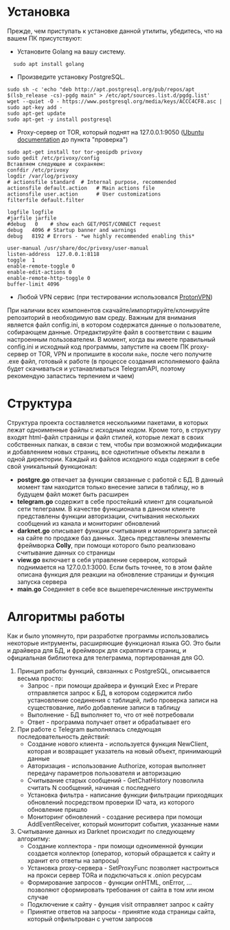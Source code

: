# Установка
  Прежде, чем приступать к установке данной утилиты, убедитесь, что на вашем ПК присутствуют:
  - Установите Golang на вашу систему.
``` 
  sudo apt install golang
``` 
  - Произведите установку PostgreSQL.
```
sudo sh -c 'echo "deb http://apt.postgresql.org/pub/repos/apt $(lsb_release -cs)-pgdg main" > /etc/apt/sources.list.d/pgdg.list'
wget --quiet -O - https://www.postgresql.org/media/keys/ACCC4CF8.asc | sudo apt-key add -
sudo apt-get update
sudo apt-get -y install postgresql
```
  - Proxy-сервер от TOR, который поднят на 127.0.0.1:9050 ([Ubuntu documentation](https://help.ubuntu.ru/wiki/tor) до пункта "проверка")
```
sudo apt-get install tor tor-geoipdb privoxy 
sudo gedit /etc/privoxy/config
Вставляем следующее и сохраняем:
confdir /etc/privoxy
logdir /var/log/privoxy
# actionsfile standard  # Internal purpose, recommended
actionsfile default.action   # Main actions file
actionsfile user.action      # User customizations
filterfile default.filter
 
logfile logfile
#jarfile jarfile
#debug   0    # show each GET/POST/CONNECT request
debug   4096 # Startup banner and warnings
debug   8192 # Errors - *we highly recommended enabling this*
 
user-manual /usr/share/doc/privoxy/user-manual
listen-address  127.0.0.1:8118
toggle  1
enable-remote-toggle 0
enable-edit-actions 0
enable-remote-http-toggle 0
buffer-limit 4096
```
  - Любой VPN сервис (при тестировании использовался [ProtonVPN](https://protonvpn.com/ru/))
            
При наличии всех компонентов скачайте/импортируйте/клонируйте репозиторий в необходимую вам среду.
    Важным для внимания является файл config.ini, в котором содержатся данные о пользователе, собирающем данные. Отредактируйте файл в соответствии с вашим настроенным пользователем.
    В момент, когда вы имеете правильный config.ini и исходный код программы, запустите на своем ПК proxy-сервер от TOR, VPN и пропишите в косоли `make`, после чего получите .ехе файл, готовый к работе (в процессе создания исполняемого файла будет скачиваться и устанавливаться TelegramAPI, поэтому рекомендую запастись терпением и чаем) 
# Структура
  Структура проекта составляется несколькими пакетами, в которых лежат одноименные файлы с исходным кодом. Кроме того, в структуру входят html-файл страницы и файл стилей, которые лежат в своих собственных папках, в связи с тем, чтобы при возможной модификации и добавлением новых страниц, все однотипные объекты лежали в одной директории.
  Каждый из файлов исходного кода содержит в себе свой уникальный функционал:
  - **postgre.go** отвечает за функции связанные с работой с БД. В данный момент там находится только внесение записи в таблицу, но в будущем файл может быть расширен
  - **telegram.go** содержит в себе простейший клиент для социальной сети телеграмм. В качестве функционала в данном клиенте представлены функции авторизации, считывания нескольких сообщений из канала и мониторинг обновлений
  -  **darknet.go** описывает функции считывания и мониторинга записей на сайте по продаже баз данных. Здесь представлены элементы фреймворка **Colly**, при помощи которого было реализовано считывание данных со страницы
  -  **view.go** включает в себя управление сервером, который поднимается на 127.0.0.1:3000. Если быть точнее, то в этом файле описана функция для реакции на обновление страницы и функция запуска сервера    
  -  **main.go** Соединяет в себе все вышеперечисленные инструменты
# Алгоритмы работы
  Как и было упомянуто, при разработке программы использовались некоторые интрументы, расширяющие функционал языка GO. Это были и драйвера для БД, и фреймворк для скраппинга страниц, и официальная библиотека для телеграмма, портированная для GO.
  1. Принцип работы функций, связанных с PostgreSQL, описывается весьма просто: 
     - Запрос - при помощи драйвера и функций Exec и Prepare отправляется запрос к БД, в котором содержится либо установление соединения с таблицей, либо проверка записи на существование, либо добавление записи в таблицу
     - Выполнение - БД выполняет то, что от неё потребовали
     - Ответ - программа получает ответ и обрабатывает его
2. При работе с Telegram выполнялась следующая последовательность действий:
   - Создание нового клиента - используется функция NewClient, которая и возвращает указатель на новый объект, принимающий данные
   - Авторизация - использование Authorize, которая выполняет передачу параметров пользователя и авторизацию
   - Считывание старых сообщений - GetChatHistory позволила считать N сообщений, начиная с последнего
   - Установка фильтра - написание функции фильтрации приходящих обновлений посредством проверки ID чата, из которого обновление пришло
   - Мониторинг обновлений - создание ресивера при помощи AddEventReceiver, который мониторит события, указанные нами
3. Считывание данных из Darknet происходит по следующему алгоритму:
   - Создание коллектора - при помощи одноименной функции создается коллектор (оператор, который обращается к сайту и хранит его ответы на запросы)
   - Установка proxy-сервера - SetProxyFunc позволяет настроиться на прокси сервер TORа и подключаться к .onion ресурсам
   - Формирование запросов - функции onHTML, onError, ... позволяют сформировать требования от сайта в том или ином случае 
   - Подключение к сайту - фунция visit отправляет запрос к сайту
   - Принятие ответов на запросы - принятие кода страницы сайта, который отфильтрован с учетом запросов
